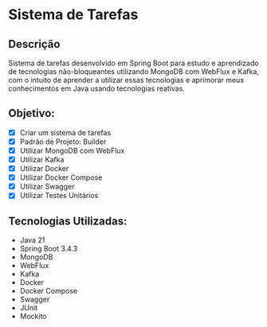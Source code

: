 # Sistema de Tarefas

## Descrição
Sistema de tarefas desenvolvido em Spring Boot para estudo e aprendizado de tecnologias não-bloqueantes utilizando MongoDB com WebFlux e Kafka, com o intuito de aprender a utilizar essas tecnologias e aprimorar meus conhecimentos em Java usando tecnologias reativas.

## Objetivo:
- [x] Criar um sistema de tarefas
- [x] Padrão de Projeto: Builder
- [x] Utilizar MongoDB com WebFlux
- [x] Utilizar Kafka
- [x] Utilizar Docker
- [x] Utilizar Docker Compose
- [x] Utilizar Swagger
- [x] Utilizar Testes Unitários

## Tecnologias Utilizadas:
- Java 21
- Spring Boot 3.4.3
- MongoDB
- WebFlux
- Kafka
- Docker
- Docker Compose
- Swagger
- JUnit
- Mockito
